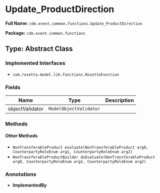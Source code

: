 # Update_ProductDirection

**Full Name:** `cdm.event.common.functions.Update_ProductDirection`

**Package:** `cdm.event.common.functions`

## Type: Abstract Class

### Implemented Interfaces

- `com.rosetta.model.lib.functions.RosettaFunction`

### Fields

| Name | Type | Description |
|------|------|-------------|
| objectValidator | `ModelObjectValidator` |  |

### Methods

#### Other Methods

- `NonTransferableProduct evaluate(NonTransferableProduct arg0, CounterpartyRoleEnum arg1, CounterpartyRoleEnum arg2)`
- `NonTransferableProductBuilder doEvaluate(NonTransferableProduct arg0, CounterpartyRoleEnum arg1, CounterpartyRoleEnum arg2)`

### Annotations

- **ImplementedBy**

